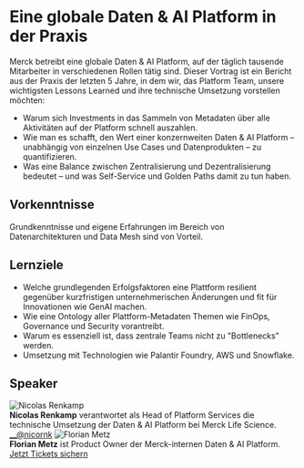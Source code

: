 # Eine globale Daten & AI Platform in der Praxis
Merck betreibt eine globale Daten & AI Platform, auf der täglich tausende
Mitarbeiter in verschiedenen Rollen tätig sind. Dieser Vortrag ist ein Bericht
aus der Praxis der letzten 5 Jahre, in dem wir, das Platform Team, unsere
wichtigsten Lessons Learned und ihre technische Umsetzung vorstellen möchten:  
  
  * Warum sich Investments in das Sammeln von Metadaten über alle Aktivitäten auf der Platform schnell auszahlen.  
  * Wie man es schafft, den Wert einer konzernweiten Daten & AI Platform – unabhängig von einzelnen Use Cases und Datenprodukten – zu quantifizieren.  
  * Was eine Balance zwischen Zentralisierung und Dezentralisierung bedeutet – und was Self-Service und Golden Paths damit zu tun haben.
## Vorkenntnisse
Grundkenntnisse und eigene Erfahrungen im Bereich von Datenarchitekturen und
Data Mesh sind von Vorteil.
## Lernziele
  * Welche grundlegenden Erfolgsfaktoren eine Plattform resilient gegenüber kurzfristigen unternehmerischen Änderungen und fit für Innovationen wie GenAI machen.  
  * Wie eine Ontology aller Plattform-Metadaten Themen wie FinOps, Governance und Security vorantreibt.  
  * Warum es essenziell ist, dass zentrale Teams nicht zu "Bottlenecks" werden.  
  * Umsetzung mit Technologien wie Palantir Foundry, AWS und Snowflake.
## Speaker
![Nicolas Renkamp](/common/images/numbers/22088_1.jpg)  
**Nicolas Renkamp** verantwortet als Head of Platform Services die technische
Umsetzung der Daten & AI Platform bei Merck Life Science.
[ __@nicornk](https://x.com/nicornk)
![Florian Metz](/common/images/numbers/22088_2.jpg)  
**Florian Metz** ist Product Owner der Merck-internen Daten & AI Platform.
[Jetzt Tickets sichern](https://data2day.de/tickets.php)